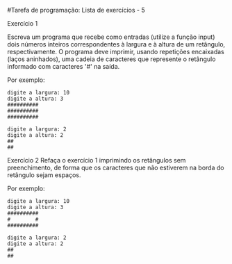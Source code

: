 #Tarefa de programação: Lista de exercícios - 5

Exercício 1

Escreva um programa que recebe como entradas (utilize a função input) dois números inteiros correspondentes à largura e à altura de um retângulo, respectivamente. O programa deve imprimir, usando repetições encaixadas (laços aninhados), uma cadeia de caracteres que represente o retângulo informado com caracteres '#' na saída.

Por exemplo:
```
digite a largura: 10
digite a altura: 3
##########
##########
##########
```

```
digite a largura: 2
digite a altura: 2
##
##
```

Exercício 2
Refaça o exercício 1 imprimindo os retângulos sem preenchimento, de forma que os caracteres que não estiverem na borda do retângulo sejam espaços.

Por exemplo:
```
digite a largura: 10
digite a altura: 3
##########
#        #
##########
```

```
digite a largura: 2
digite a altura: 2
##
##
```